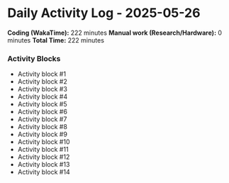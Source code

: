 # Daily Activity Log - 2025-05-26

**Coding (WakaTime):** 222 minutes
**Manual work (Research/Hardware):** 0 minutes
**Total Time:** 222 minutes

### Activity Blocks
- Activity block #1
- Activity block #2
- Activity block #3
- Activity block #4
- Activity block #5
- Activity block #6
- Activity block #7
- Activity block #8
- Activity block #9
- Activity block #10
- Activity block #11
- Activity block #12
- Activity block #13
- Activity block #14
